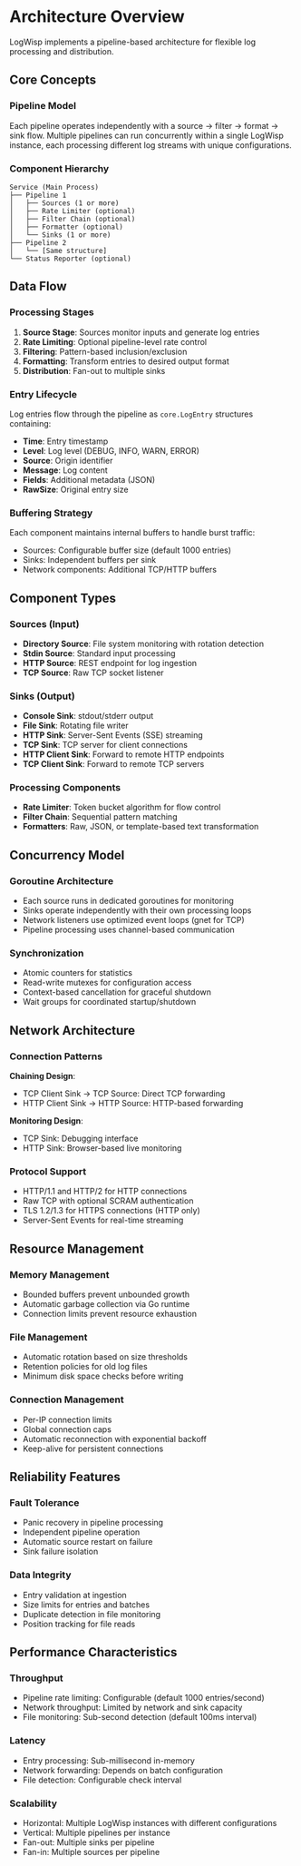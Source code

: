 # Architecture Overview

LogWisp implements a pipeline-based architecture for flexible log processing and distribution.

## Core Concepts

### Pipeline Model

Each pipeline operates independently with a source → filter → format → sink flow. Multiple pipelines can run concurrently within a single LogWisp instance, each processing different log streams with unique configurations.

### Component Hierarchy

```
Service (Main Process)
├── Pipeline 1
│   ├── Sources (1 or more)
│   ├── Rate Limiter (optional)
│   ├── Filter Chain (optional)
│   ├── Formatter (optional)
│   └── Sinks (1 or more)
├── Pipeline 2
│   └── [Same structure]
└── Status Reporter (optional)
```

## Data Flow

### Processing Stages

1. **Source Stage**: Sources monitor inputs and generate log entries
2. **Rate Limiting**: Optional pipeline-level rate control
3. **Filtering**: Pattern-based inclusion/exclusion
4. **Formatting**: Transform entries to desired output format
5. **Distribution**: Fan-out to multiple sinks

### Entry Lifecycle

Log entries flow through the pipeline as `core.LogEntry` structures containing:
- **Time**: Entry timestamp
- **Level**: Log level (DEBUG, INFO, WARN, ERROR)
- **Source**: Origin identifier
- **Message**: Log content
- **Fields**: Additional metadata (JSON)
- **RawSize**: Original entry size

### Buffering Strategy

Each component maintains internal buffers to handle burst traffic:
- Sources: Configurable buffer size (default 1000 entries)
- Sinks: Independent buffers per sink
- Network components: Additional TCP/HTTP buffers

## Component Types

### Sources (Input)

- **Directory Source**: File system monitoring with rotation detection
- **Stdin Source**: Standard input processing
- **HTTP Source**: REST endpoint for log ingestion
- **TCP Source**: Raw TCP socket listener

### Sinks (Output)

- **Console Sink**: stdout/stderr output
- **File Sink**: Rotating file writer
- **HTTP Sink**: Server-Sent Events (SSE) streaming
- **TCP Sink**: TCP server for client connections
- **HTTP Client Sink**: Forward to remote HTTP endpoints
- **TCP Client Sink**: Forward to remote TCP servers

### Processing Components

- **Rate Limiter**: Token bucket algorithm for flow control
- **Filter Chain**: Sequential pattern matching
- **Formatters**: Raw, JSON, or template-based text transformation

## Concurrency Model

### Goroutine Architecture

- Each source runs in dedicated goroutines for monitoring
- Sinks operate independently with their own processing loops
- Network listeners use optimized event loops (gnet for TCP)
- Pipeline processing uses channel-based communication

### Synchronization

- Atomic counters for statistics
- Read-write mutexes for configuration access
- Context-based cancellation for graceful shutdown
- Wait groups for coordinated startup/shutdown

## Network Architecture

### Connection Patterns

**Chaining Design**:
- TCP Client Sink → TCP Source: Direct TCP forwarding
- HTTP Client Sink → HTTP Source: HTTP-based forwarding

**Monitoring Design**:
- TCP Sink: Debugging interface
- HTTP Sink: Browser-based live monitoring

### Protocol Support

- HTTP/1.1 and HTTP/2 for HTTP connections
- Raw TCP with optional SCRAM authentication
- TLS 1.2/1.3 for HTTPS connections (HTTP only)
- Server-Sent Events for real-time streaming

## Resource Management

### Memory Management

- Bounded buffers prevent unbounded growth
- Automatic garbage collection via Go runtime
- Connection limits prevent resource exhaustion

### File Management

- Automatic rotation based on size thresholds
- Retention policies for old log files
- Minimum disk space checks before writing

### Connection Management

- Per-IP connection limits
- Global connection caps
- Automatic reconnection with exponential backoff
- Keep-alive for persistent connections

## Reliability Features

### Fault Tolerance

- Panic recovery in pipeline processing
- Independent pipeline operation
- Automatic source restart on failure
- Sink failure isolation

### Data Integrity

- Entry validation at ingestion
- Size limits for entries and batches
- Duplicate detection in file monitoring
- Position tracking for file reads

## Performance Characteristics

### Throughput

- Pipeline rate limiting: Configurable (default 1000 entries/second)
- Network throughput: Limited by network and sink capacity
- File monitoring: Sub-second detection (default 100ms interval)

### Latency

- Entry processing: Sub-millisecond in-memory
- Network forwarding: Depends on batch configuration
- File detection: Configurable check interval

### Scalability

- Horizontal: Multiple LogWisp instances with different configurations
- Vertical: Multiple pipelines per instance
- Fan-out: Multiple sinks per pipeline
- Fan-in: Multiple sources per pipeline